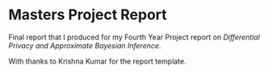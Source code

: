 # Masters Project Report

Final report that I produced for my Fourth Year Project report on *Differential Privacy and Approximate Bayesian Inference*. 

With thanks to Krishna Kumar for the report template. 
